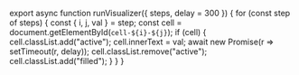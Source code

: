 export async function runVisualizer({ steps, delay = 300 }) {
  for (const step of steps) {
    const { i, j, val } = step;
    const cell = document.getElementById(`cell-${i}-${j}`);
    if (cell) {
      cell.classList.add("active");
      cell.innerText = val;
      await new Promise(r => setTimeout(r, delay));
      cell.classList.remove("active");
      cell.classList.add("filled");
    }
  }
}
